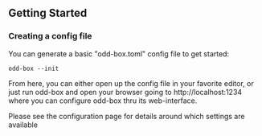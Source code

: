 ## Getting Started

### Creating a config file

You can generate a basic "odd-box.toml" config file to get started:
```
odd-box --init 
```

From here, you can either open up the config file in your favorite editor, or just run odd-box and open your browser going to http://localhost:1234 where you can configure odd-box thru its web-interface.

Please see the configuration page for details around which settings are available
